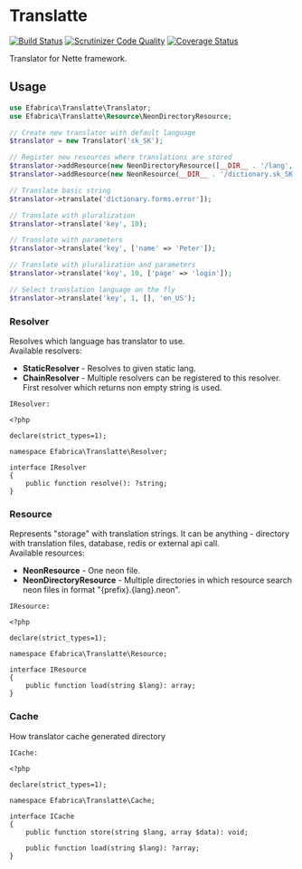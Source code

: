 # Translatte

[![Build Status](https://travis-ci.org/efabrica-team/translatte.svg?branch=master)](https://travis-ci.org/efabrica-team/translatte)
[![Scrutinizer Code Quality](https://scrutinizer-ci.com/g/efabrica-team/translatte/badges/quality-score.png?b=master)](https://scrutinizer-ci.com/g/efabrica-team/translatte/?branch=master)
[![Coverage Status](https://coveralls.io/repos/github/efabrica-team/translatte/badge.svg)](https://coveralls.io/github/efabrica-team/translatte)

Translator for Nette framework.

## Usage
```php
use Efabrica\Translatte\Translator;
use Efabrica\Translatte\Resource\NeonDirectoryResource;

// Create new translator with default language
$translator = new Translator('sk_SK');

// Register new resources where translations are stored
$translator->addResource(new NeonDirectoryResource([__DIR__ . '/lang', __DIR__ . '/another/lang']));
$translator->addResource(new NeonResource(__DIR__ . '/dictionary.sk_SK.neon', 'sk_SK'));

// Translate basic string
$translator->translate('dictionary.forms.error']);

// Translate with pluralization
$translator->translate('key', 10);

// Translate with parameters
$translator->translate('key', ['name' => 'Peter']);

// Translate with pluralization and parameters
$translator->translate('key', 10, ['page' => 'login']);

// Select translation language on the fly
$translator->translate('key', 1, [], 'en_US');
```

### Resolver
Resolves which language has translator to use.  
Available resolvers:
 * **StaticResolver** - Resolves to given static lang.
 * **ChainResolver** - Multiple resolvers can be registered to this resolver. First resolver which returns non empty string is used.
 
<code>IResolver:</code>
```
<?php

declare(strict_types=1);

namespace Efabrica\Translatte\Resolver;

interface IResolver
{
    public function resolve(): ?string;
}

```

### Resource
Represents "storage" with translation strings. It can be anything - directory with translation files, database, redis or external api call.  
Available resources:
 * **NeonResource** - One neon file.
 * **NeonDirectoryResource** - Multiple directories in which resource search neon files in format "{prefix}.{lang}.neon".

<code>IResource:</code>
```
<?php

declare(strict_types=1);

namespace Efabrica\Translatte\Resource;

interface IResource
{
    public function load(string $lang): array;
}
```

### Cache
How translator cache generated directory

<code>ICache:</code>
```
<?php

declare(strict_types=1);

namespace Efabrica\Translatte\Cache;

interface ICache
{
    public function store(string $lang, array $data): void;

    public function load(string $lang): ?array;
}

```